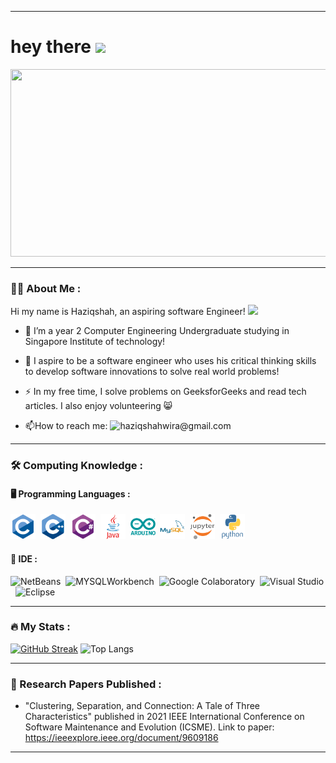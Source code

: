 ----
<h1>
  hey there
  <img src="https://media.giphy.com/media/hvRJCLFzcasrR4ia7z/giphy.gif" width="30px"/>
</h1>
<div align="center">
  <img src="https://media.giphy.com/media/dWesBcTLavkZuG35MI/giphy.gif" width="600" height="300"/>
</div>

---

### :man_technologist: About Me :
Hi my name is Haziqshah, an aspiring software Engineer! 
<img src="https://media.giphy.com/media/WUlplcMpOCEmTGBtBW/giphy.gif" width="30">


- :telescope: I’m a year 2 Computer Engineering Undergraduate studying in Singapore Institute of technology!

- :seedling: I aspire to be a software engineer who uses his critical thinking skills to develop software innovations to solve real world problems!

- :zap: In my free time, I solve problems on GeeksforGeeks and read tech articles. I also enjoy volunteering 😸

- :mailbox:How to reach me: <img src="https://img.shields.io/badge/email-haziqshahwira%40gmail.com-blue" title="haziqshahwira@gmail.com" alt="haziqshahwira@gmail.com" >

---

### :hammer_and_wrench: Computing Knowledge :

#### 🖥 Programming Languages :
<div>
   <img src="https://github.com/devicons/devicon/blob/master/icons/c/c-original.svg" title="C" alt="C" width="40" height="40"/>&nbsp;
    <img src="https://github.com/devicons/devicon/blob/master/icons/cplusplus/cplusplus-original.svg" title="C++" alt="C++" width="40" height="40"/>&nbsp;
    <img src="https://github.com/devicons/devicon/blob/master/icons/csharp/csharp-original.svg" title="C#" alt="C#" width="40" height="40"/>&nbsp;
  <img src="https://github.com/devicons/devicon/blob/master/icons/java/java-original-wordmark.svg" title="Java" alt="Java" width="40" height="40"/>&nbsp;
  <img src="https://github.com/devicons/devicon/blob/master/icons/arduino/arduino-original-wordmark.svg" title="Arduino" alt="Arduino" width="40" height="40"/>&nbsp;
  <img src="https://github.com/devicons/devicon/blob/master/icons/mysql/mysql-original-wordmark.svg" title="MySQL"  alt="MySQL" width="40" height="40"/>&nbsp;
  <img src="https://github.com/devicons/devicon/blob/master/icons/jupyter/jupyter-original-wordmark.svg" title="jupyter"  alt="jupyter" width="40" height="40"/>&nbsp;
   <img src="https://github.com/devicons/devicon/blob/master/icons/python/python-original-wordmark.svg" title="python"  alt="python" width="40" height="40"/>&nbsp;
</div>

#### 🤖 IDE : 
<div>
  
  <img src="https://upload.wikimedia.org/wikipedia/commons/9/98/Apache_NetBeans_Logo.svg" title="NetBeans"  alt="NetBeans" width="40" height="40"/>&nbsp;
  <img src="https://i0.wp.com/ubiq.co/database-blog/wp-content/uploads/2020/10/mysql-workbench-alternatives.png?resize=730%2C410&ssl=1" title="MYSQLWorkbench"  alt="MYSQLWorkbench" width="80" height="40"/>&nbsp;
    <img src="https://upload.wikimedia.org/wikipedia/commons/d/d0/Google_Colaboratory_SVG_Logo.svg" title="Google Colaboratory"  alt="Google Colaboratory" width="80" height="40"/>&nbsp;
<img src="https://upload.wikimedia.org/wikipedia/commons/1/19/Visual_Studio_2012_logo_and_wordmark.svg" title="Visual Studio"  alt="Visual Studio" width="80" height="40"/>&nbsp;
<img src="https://upload.wikimedia.org/wikipedia/commons/d/d0/Eclipse-Luna-Logo.svg" title="Eclipse"  alt="Eclipse" width="80" height="40"/>&nbsp;


</div>

---

### :fire: My Stats :
[![GitHub Streak](http://github-readme-streak-stats.herokuapp.com?user=wanzies&theme=tokyonight)](https://git.io/streak-stats)
![Top Langs](https://github-readme-stats.vercel.app/api/top-langs/?username=wanzies&theme=tokyonight&layout=compact)

---
### 📖 Research Papers Published :
- "Clustering, Separation, and Connection: A Tale of Three Characteristics"
published in 2021 IEEE International Conference on Software Maintenance and Evolution (ICSME).
Link to paper: https://ieeexplore.ieee.org/document/9609186
---
